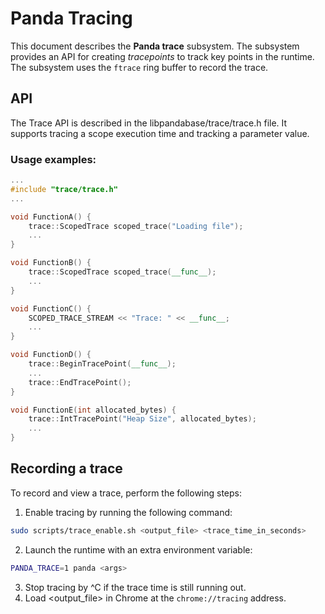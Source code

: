 # Panda Tracing

This document describes the **Panda trace** subsystem. The subsystem provides an API for creating *tracepoints* to track key points in the runtime. The subsystem uses the `ftrace` ring buffer to record the trace.

## API
The Trace API is described in the libpandabase/trace/trace.h file. It supports tracing a scope execution time and tracking a parameter value.
### Usage examples:
```cpp
...
#include "trace/trace.h"
...

void FunctionA() {
    trace::ScopedTrace scoped_trace("Loading file");
    ...
}

void FunctionB() {
    trace::ScopedTrace scoped_trace(__func__);
    ...
}

void FunctionC() {
    SCOPED_TRACE_STREAM << "Trace: " << __func__;
    ...
}

void FunctionD() {
    trace::BeginTracePoint(__func__);
    ...
    trace::EndTracePoint();
}

void FunctionE(int allocated_bytes) {
    trace::IntTracePoint("Heap Size", allocated_bytes);
    ...
}
```

## Recording a trace

To record and view a trace, perform the following steps:

1. Enable tracing by running the following command:
```bash
sudo scripts/trace_enable.sh <output_file> <trace_time_in_seconds>
```
2. Launch the runtime with an extra environment variable:
```bash
PANDA_TRACE=1 panda <args>
```
3. Stop tracing by ^C if the trace time is still running out.
4. Load <output_file> in Chrome at the `chrome://tracing` address.
